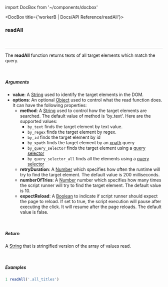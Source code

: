 import DocBox from '~/components/docbox'

<DocBox title={'workerB | Docs/API Reference/readAll'}>

### **readAll**
<br/>
<hr/>

The **readAll** function returns texts of all target elements which match the query.

<br/>

##### Arguments

-   **value**: A [String](https://developer.mozilla.org/docs/Web/JavaScript/Reference/Global_Objects/String) used to identify the target elements in the DOM.
-   **options**: An optional [Object](https://developer.mozilla.org/docs/Web/JavaScript/Reference/Global_Objects/Object) used to control what the read function does. It can have the following properties:
    -   **method**: A [String](https://developer.mozilla.org/docs/Web/JavaScript/Reference/Global_Objects/String) used to control how the target elements are searched. The default value of method is 'by_text'. Here are the supported values: 
        -   `by_text` finds the target element by text value.
        -   `by_regex` finds the target element by regex.
        -   `by_id` finds the target element by id
        -   `by_xpath` finds the target element by an [xpath](https://developer.mozilla.org/en-US/docs/Web/XPath) query
        -   `by_query_selector` finds the target element using a [query selector](https://developer.mozilla.org/en-US/docs/Web/API/Document/querySelector)
        -   `by_query_selector_all` finds all the elements using a [query selector](https://developer.mozilla.org/en-US/docs/Web/API/Document/querySelector)        
    -   **retryDuration**: A [Number](https://developer.mozilla.org/docs/Web/JavaScript/Reference/Global_Objects/Number) which specifies how often the runtime will try to find the target element. The default value is 200 milliseconds.
    -   **numberOfTries**: A [Number](https://developer.mozilla.org/docs/Web/JavaScript/Reference/Global_Objects/Number) number which specifies how many times the script runner will try to find the target element. The default value is 10.
    -   **expectReload**: A [Boolean](https://developer.mozilla.org/docs/Web/JavaScript/Reference/Global_Objects/Boolean) to indicate if script runner should expect the page to reload. If set to true, the script execution will pause after executing the click. It will resume after the page reloads. The default value is false.

<br/>

##### Return

A [String](https://developer.mozilla.org/docs/Web/JavaScript/Reference/Global_Objects/String) that is stringified version of the array of values read.

<br/>

##### Examples


```javascript
1 readAll('.all_titles')
```
    
</DocBox>
